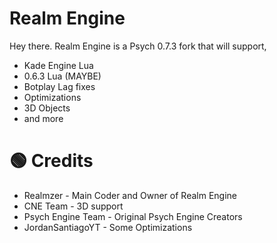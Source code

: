 # Realm Engine

Hey there. Realm Engine is a Psych 0.7.3 fork that will support, 

- Kade Engine Lua
- 0.6.3 Lua (MAYBE)
- Botplay Lag fixes
- Optimizations
- 3D Objects
- and more

# 🟢 Credits
- Realmzer - Main Coder and Owner of Realm Engine
- CNE Team - 3D support
- Psych Engine Team - Original Psych Engine Creators
- JordanSantiagoYT - Some Optimizations

